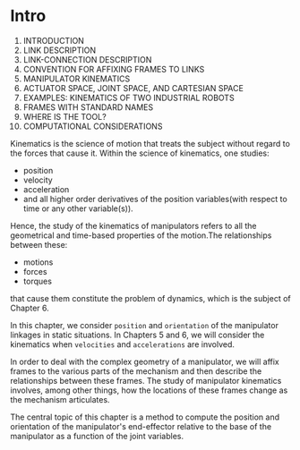 &emsp;
# Intro
1. INTRODUCTION
2. LINK DESCRIPTION
3. LINK-CONNECTION DESCRIPTION
4. CONVENTION FOR AFFIXING FRAMES TO LINKS
5. MANIPULATOR KINEMATICS
6. ACTUATOR SPACE, JOINT SPACE, AND CARTESIAN SPACE
7. EXAMPLES: KINEMATICS OF TWO INDUSTRIAL ROBOTS
8. FRAMES WITH STANDARD NAMES
9. WHERE IS THE TOOL?
10. COMPUTATIONAL CONSIDERATIONS

Kinematics is the science of motion that treats the subject without regard to the forces that cause it. Within the science of kinematics, one studies:
- position
- velocity
- acceleration
- and all higher order derivatives of the position variables(with respect to time or any other variable(s)). 

Hence, the study of the kinematics of manipulators refers to all the geometrical and time-based properties of the motion.The relationships between these:
- motions
- forces
- torques

that cause them constitute the problem of dynamics, which is the subject of Chapter 6.

In this chapter, we consider `position` and `orientation` of the manipulator linkages in static situations. In Chapters 5 and 6, we will consider the kinematics when `velocities` and `accelerations` are involved.

In order to deal with the complex geometry of a manipulator, we will affix frames to the various parts of the mechanism and then describe the relationships between these frames. The study of manipulator kinematics involves, among other things, how the locations of these frames change as the mechanism articulates. 

The central topic of this chapter is a method to compute the position and orientation of the manipulator's end-effector relative to the base of the manipulator as a function of the joint variables.